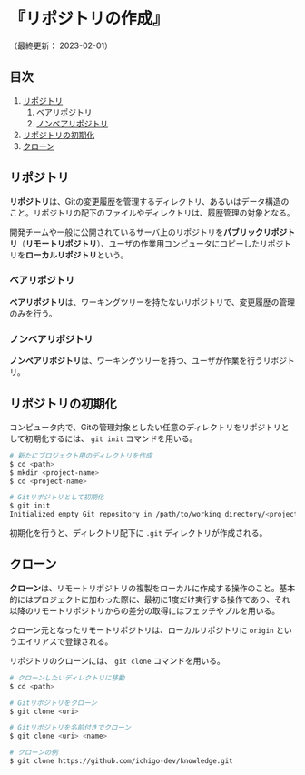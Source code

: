 # 『リポジトリの作成』

（最終更新： 2023-02-01）


## 目次

1. [リポジトリ](#リポジトリ)
	1. [ベアリポジトリ](#ベアリポジトリ)
	1. [ノンベアリポジトリ](#ノンベアリポジトリ)
1. [リポジトリの初期化](#リポジトリの初期化)
1. [クローン](#クローン)


## リポジトリ

**リポジトリ**は、Gitの変更履歴を管理するディレクトリ、あるいはデータ構造のこと。リポジトリの配下のファイルやディレクトリは、履歴管理の対象となる。

開発チームや一般に公開されているサーバ上のリポジトリを**パブリックリポジトリ**（**リモートリポジトリ**）、ユーザの作業用コンピュータにコピーしたリポジトリを**ローカルリポジトリ**という。

### ベアリポジトリ

**ベアリポジトリ**は、ワーキングツリーを持たないリポジトリで、変更履歴の管理のみを行う。

### ノンベアリポジトリ

**ノンベアリポジトリ**は、ワーキングツリーを持つ、ユーザが作業を行うリポジトリ。


## リポジトリの初期化

コンピュータ内で、Gitの管理対象としたい任意のディレクトリをリポジトリとして初期化するには、 `git init` コマンドを用いる。

```sh
# 新たにプロジェクト用のディレクトリを作成
$ cd <path>
$ mkdir <project-name>
$ cd <project-name>

# Gitリポジトリとして初期化
$ git init
Initialized empty Git repository in /path/to/working_directory/<project-name>/.git/
```

初期化を行うと、ディレクトリ配下に `.git` ディレクトリが作成される。


## クローン

**クローン**は、リモートリポジトリの複製をローカルに作成する操作のこと。基本的にはプロジェクトに加わった際に、最初に1度だけ実行する操作であり、それ以降のリモートリポジトリからの差分の取得にはフェッチやプルを用いる。

クローン元となったリモートリポジトリは、ローカルリポジトリに `origin` というエイリアスで登録される。

リポジトリのクローンには、 `git clone` コマンドを用いる。

```sh
# クローンしたいディレクトリに移動
$ cd <path>

# Gitリポジトリをクローン
$ git clone <uri>

# Gitリポジトリを名前付きでクローン
$ git clone <uri> <name>

# クローンの例
$ git clone https://github.com/ichigo-dev/knowledge.git
```
